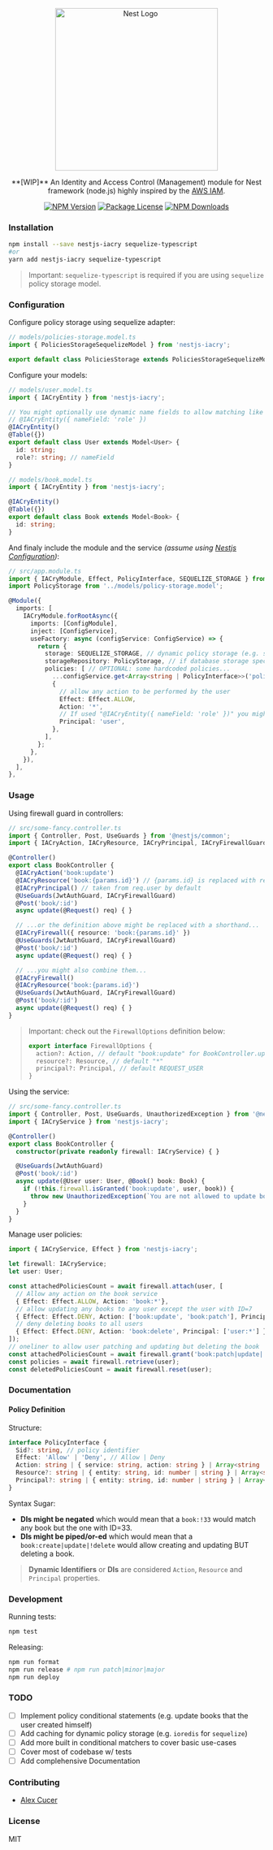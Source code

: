 <p align="center">
  <a href="http://nestjs.com/" target="blank">
    <img src="https://nestjs.com/img/logo_text.svg" width="320" alt="Nest Logo" />
  </a>
</p>

<p align="center">
  **[WIP]** An Identity and Access Control (Management) module for Nest framework (node.js) highly inspired by the <a href="https://aws.amazon.com/iam/">AWS IAM</a>.
</p>

<p align="center">
  <a href="https://npmjs.com/package/nestjs-iacry"><img src="https://img.shields.io/npm/v/nestjs-iacry.svg" alt="NPM Version" /></a>
  <a href="https://npmjs.com/package/nestjs-iacry"><img src="https://img.shields.io/npm/l/nestjs-iacry.svg" alt="Package License" /></a>
  <a href="https://npmjs.com/package/nestjs-iacry"><img src="https://img.shields.io/npm/dm/nestjs-iacry.svg" alt="NPM Downloads" /></a>
</p>

### Installation

```sh
npm install --save nestjs-iacry sequelize-typescript
#or
yarn add nestjs-iacry sequelize-typescript
```

> Important: `sequelize-typescript` is required if you are using `sequelize` policy storage model.

### Configuration

Configure policy storage using sequelize adapter:
```typescript
// models/policies-storage.model.ts
import { PoliciesStorageSequelizeModel } from 'nestjs-iacry';

export default class PoliciesStorage extends PoliciesStorageSequelizeModel<PoliciesStorage> {  }

```

Configure your models:
```typescript
// models/user.model.ts
import { IACryEntity } from 'nestjs-iacry';

// You might optionally use dynamic name fields to allow matching like "Principal: 'admin:*'"
// @IACryEntity({ nameField: 'role' })
@IACryEntity() 
@Table({})
export default class User extends Model<User> {
  id: string;
  role?: string; // nameField
}

// models/book.model.ts
import { IACryEntity } from 'nestjs-iacry';

@IACryEntity()
@Table({})
export default class Book extends Model<Book> {
  id: string;
}
```

And finaly include the module and the service *(assume using [Nestjs Configuration](https://docs.nestjs.com/techniques/configuration))*:
```typescript
// src/app.module.ts
import { IACryModule, Effect, PolicyInterface, SEQUELIZE_STORAGE } from 'nestjs-iacry';
import PolicyStorage from '../models/policy-storage.model';

@Module({
  imports: [
    IACryModule.forRootAsync({
      imports: [ConfigModule],
      inject: [ConfigService],
      useFactory: async (configService: ConfigService) => {
        return {
          storage: SEQUELIZE_STORAGE, // dynamic policy storage (e.g. sequelize)
          storageRepository: PolicyStorage, // if database storage specified
          policies: [ // OPTIONAL: some hardcoded policies...
            ...configService.get<Array<string | PolicyInterface>>('policies'),
            {
              // allow any action to be performed by the user
              Effect: Effect.ALLOW,
              Action: '*',
              // If used "@IACryEntity({ nameField: 'role' })" you might specify "admin"
              Principal: 'user',
            },
          ],
        };
      },
    }),
  ],
},
```

### Usage

Using firewall guard in controllers:
```typescript
// src/some-fancy.controller.ts
import { Controller, Post, UseGuards } from '@nestjs/common';
import { IACryAction, IACryResource, IACryPrincipal, IACryFirewallGuard } from 'nestjs-iacry';

@Controller()
export class BookController {
  @IACryAction('book:update')
  @IACryResource('book:{params.id}') // {params.id} is replaced with req.params.id [OPTIONAL]
  @IACryPrincipal() // taken from req.user by default
  @UseGuards(JwtAuthGuard, IACryFirewallGuard)
  @Post('book/:id')
  async update(@Request() req) { }

  // ...or the definition above might be replaced with a shorthand...
  @IACryFirewall({ resource: 'book:{params.id}' })
  @UseGuards(JwtAuthGuard, IACryFirewallGuard)
  @Post('book/:id')
  async update(@Request() req) { }

  // ...you might also combine them...
  @IACryFirewall()
  @IACryResource('book:{params.id}')
  @UseGuards(JwtAuthGuard, IACryFirewallGuard)
  @Post('book/:id')
  async update(@Request() req) { }
}
```

> Important: check out the `FirewallOptions` definition below:
> ```typescript
> export interface FirewallOptions {
>   action?: Action, // default "book:update" for BookController.update()
>   resource?: Resource, // default "*"
>   principal?: Principal, // default REQUEST_USER
> }
> ```

Using the service:
```typescript
// src/some-fancy.controller.ts
import { Controller, Post, UseGuards, UnauthorizedException } from '@nestjs/common';
import { IACryService } from 'nestjs-iacry';

@Controller()
export class BookController {
  constructor(private readonly firewall: IACryService) { }

  @UseGuards(JwtAuthGuard)
  @Post('book/:id')
  async update(@User user: User, @Book() book: Book) {
    if (!this.firewall.isGranted('book:update', user, book)) {
      throw new UnauthorizedException(`You are not allowed to update book:${book.id}`);
    }
  }
}
```

Manage user policies:
```typescript
import { IACryService, Effect } from 'nestjs-iacry';

let firewall: IACryService;
let user: User;

const attachedPoliciesCount = await firewall.attach(user, [
  // Allow any action on the book service
  { Effect: Effect.ALLOW, Action: 'book:*'},
  // allow updating any books to any user except the user with ID=7
  { Effect: Effect.DENY, Action: ['book:update', 'book:patch'], Principal: 'user:!7' },
  // deny deleting books to all users
  { Effect: Effect.DENY, Action: 'book:delete', Principal: ['user:*'] },
]);
// oneliner to allow user patching and updating but deleting the book
const attachedPoliciesCount = await firewall.grant('book:patch|update|!delete', user, book);
const policies = await firewall.retrieve(user);
const deletedPoliciesCount = await firewall.reset(user);
```

### Documentation

#### Policy Definition

Structure:
```typescript
interface PolicyInterface {
  Sid?: string, // policy identifier
  Effect: 'Allow' | 'Deny', // Allow | Deny
  Action: string | { service: string, action: string } | Array<string | { service: string, action: string }>, // Which action: e.g. "book:update"
  Resource?: string | { entity: string, id: number | string } | Array<string | { entity: string, id: number | string }>, // Action object: e.g. "book:33"
  Principal?: string | { entity: string, id: number | string } | Array<string | { entity: string, id: number | string }>, // Whom: e.g. "user:1"
}
```

Syntax Sugar:

- **DIs might be negated** which would mean that a `book:!33` would match any book but the one with ID=33.
- **DIs might be piped/or-ed** which would mean that a `book:create|update|!delete` would allow creating and updating BUT deleting a book.

> **Dynamic Identifiers** or **DIs** are considered `Action`, `Resource` and `Principal` properties.

### Development

Running tests:
```bash
npm test
```

Releasing:
```bash
npm run format
npm run release # npm run patch|minor|major
npm run deploy
```

### TODO

- [ ] Implement policy conditional statements (e.g. update books that the user created himself)
- [ ] Add caching for dynamic policy storage (e.g. `ioredis` for `sequelize`)
- [ ] Add more built in conditional matchers to cover basic use-cases
- [ ] Cover most of codebase w/ tests
- [ ] Add complehensive Documentation

### Contributing

* [Alex Cucer](https://github.com/AlexanderC)

### License

MIT